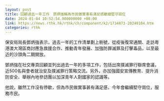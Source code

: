 ```yaml
---
layout: post
title: 回顧過去一年工作　鄧炳強稱為市民做實事有滿足感繼續堅守崗位
date: 2024-01-04 10:52:54.000000000 +08:00
link: https://news.rthk.hk/rthk/ch/component/k2/1734873-20240104.htm
categories: rthk
---
```


保安局局長鄧炳強表示，過去一年的工作清單劃上剔號，從疫後復常通關、走訪粵港澳大灣區商討應急救援合作、推動青年發展、加強防罪滅罪及打擊毒品，以至最近的沙頭角二期開放。

鄧炳強在社交專頁回顧並列出過去一年的多項工作，包括出席撲滅罪行聯席會議，近500名與會者就治安及撲滅罪行策略交流。另外，亦加強國安宣傳教育、提升消防安全、舉辦內地參訪團以加深青年人對國家的認識等。

他說，雖然工作沒有停歇，但為市民做實事甚有滿足感，今年會繼續堅守崗位，服務市民。
